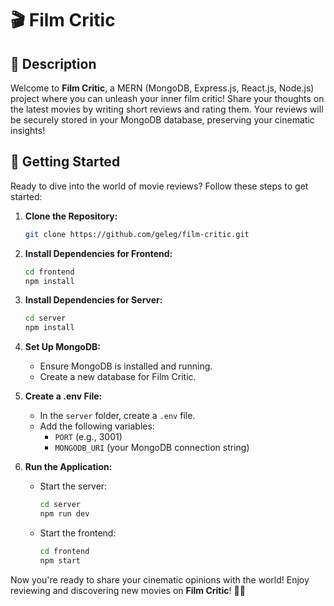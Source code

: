 # 🎬 Film Critic

## 📝 Description

Welcome to **Film Critic**, a MERN (MongoDB, Express.js, React.js, Node.js) project where you can unleash your inner film critic! Share your thoughts on the latest movies by writing short reviews and rating them. Your reviews will be securely stored in your MongoDB database, preserving your cinematic insights!

## 🚀 Getting Started

Ready to dive into the world of movie reviews? Follow these steps to get started:

1. **Clone the Repository:**
   ```bash
   git clone https://github.com/geleg/film-critic.git
   ```

2. **Install Dependencies for Frontend:**
   ```bash
   cd frontend
   npm install
   ```

3. **Install Dependencies for Server:**
   ```bash
   cd server
   npm install
   ```

4. **Set Up MongoDB:**
   - Ensure MongoDB is installed and running.
   - Create a new database for Film Critic.

5. **Create a .env File:**
   - In the `server` folder, create a `.env` file.
   - Add the following variables:
     - `PORT` (e.g., 3001)
     - `MONGODB_URI` (your MongoDB connection string)

6. **Run the Application:**
   - Start the server:
     ```bash
     cd server
     npm run dev
     ```
   - Start the frontend:
     ```bash
     cd frontend
     npm start
     ```

Now you're ready to share your cinematic opinions with the world! Enjoy reviewing and discovering new movies on **Film Critic**! 🍿✨
